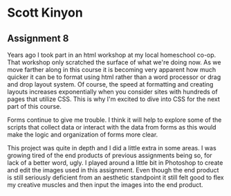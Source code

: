 # Scott Kinyon
## Assignment 8

Years ago I took part in an html workshop at my local homeschool co-op. That workshop only scratched the surface of what we're doing now. As we move farther along in this course it is becoming very apparent how much quicker it can be to format using html rather than a word processor or drag and drop layout system. Of course, the speed at formatting and creating layouts increases exponentially when you consider sites with hundreds of pages that utilize CSS.  This is why I'm excited to dive into CSS for the next part of this course.

Forms continue to give me trouble.  I think it will help to explore some of the scripts that collect data or interact with the data from forms as this would make the logic and organization of forms more clear.

This project was quite in depth and I did a little extra in some areas. I was growing tired of the end products of previous assignments being so, for lack of a better word, ugly. I played around a little bit in Photoshop to create and edit the images used in this assignment.  Even though the end product is still seriously deficient from an aesthetic standpoint it still felt good to flex my creative muscles and then input the images into the end product.
